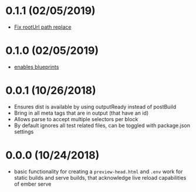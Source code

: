 # 0.1.1 (02/05/2019)

- [Fix rootUrl path replace](https://github.com/storybookjs/ember-cli-storybook/pull/13)

# 0.1.0 (02/05/2019)

- [enables blueprints](https://github.com/storybooks/ember-cli-storybook/pull/3)

# 0.0.1 (10/26/2018)

- Ensures dist is available by using outputReady instead of postBuild
- Bring in all meta tags that are in output (that have an id)
- Allows parse to accept multiple selectors per block
- By default ignores all test related files, can be toggled with package.json settings

# 0.0.0 (10/24/2018)

- basic functionality for creating a `preview-head.html` and `.env` work for static builds and serve builds, that acknowledge live reload capabilities of ember serve

